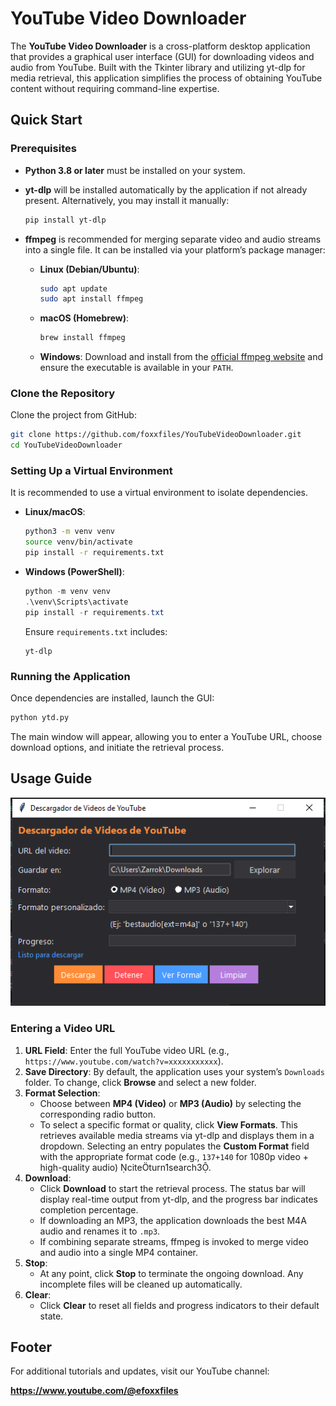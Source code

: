 # YouTube Video Downloader

The **YouTube Video Downloader** is a cross-platform desktop application that provides a graphical user interface (GUI) for downloading videos and audio from YouTube. Built with the Tkinter library and utilizing yt-dlp for media retrieval, this application simplifies the process of obtaining YouTube content without requiring command-line expertise.

## Quick Start

### Prerequisites

- **Python 3.8 or later** must be installed on your system.
- **yt-dlp** will be installed automatically by the application if not already present. Alternatively, you may install it manually:

  ```bash
  pip install yt-dlp
  ```

- **ffmpeg** is recommended for merging separate video and audio streams into a single file. It can be installed via your platform’s package manager:
  - **Linux (Debian/Ubuntu)**:
    ```bash
    sudo apt update
    sudo apt install ffmpeg
    ```
  - **macOS (Homebrew)**:
    ```bash
    brew install ffmpeg
    ```
  - **Windows**: Download and install from the [official ffmpeg website](https://ffmpeg.org/) and ensure the executable is available in your `PATH`.

### Clone the Repository

Clone the project from GitHub:

```bash
git clone https://github.com/foxxfiles/YouTubeVideoDownloader.git
cd YouTubeVideoDownloader
```

### Setting Up a Virtual Environment

It is recommended to use a virtual environment to isolate dependencies.

- **Linux/macOS**:
  ```bash
  python3 -m venv venv
  source venv/bin/activate
  pip install -r requirements.txt
  ```
- **Windows (PowerShell)**:
  ```powershell
  python -m venv venv
  .\venv\Scripts\activate
  pip install -r requirements.txt
  ```
  Ensure `requirements.txt` includes:
  ```text
  yt-dlp
  ```

### Running the Application

Once dependencies are installed, launch the GUI:

```bash
python ytd.py
```

The main window will appear, allowing you to enter a YouTube URL, choose download options, and initiate the retrieval process.

## Usage Guide
![UI](./img/1.PNG)

### Entering a Video URL

1. **URL Field**: Enter the full YouTube video URL (e.g., `https://www.youtube.com/watch?v=xxxxxxxxxxx`).
2. **Save Directory**: By default, the application uses your system’s `Downloads` folder. To change, click **Browse** and select a new folder.
3. **Format Selection**:
   - Choose between **MP4 (Video)** or **MP3 (Audio)** by selecting the corresponding radio button.
   - To select a specific format or quality, click **View Formats**. This retrieves available media streams via yt-dlp and displays them in a dropdown. Selecting an entry populates the **Custom Format** field with the appropriate format code (e.g., `137+140` for 1080p video + high-quality audio) citeturn1search3.
4. **Download**:
   - Click **Download** to start the retrieval process. The status bar will display real-time output from yt-dlp, and the progress bar indicates completion percentage.
   - If downloading an MP3, the application downloads the best M4A audio and renames it to `.mp3`.
   - If combining separate streams, ffmpeg is invoked to merge video and audio into a single MP4 container.
5. **Stop**:
   - At any point, click **Stop** to terminate the ongoing download. Any incomplete files will be cleaned up automatically.
6. **Clear**:
   - Click **Clear** to reset all fields and progress indicators to their default state.

## Footer

For additional tutorials and updates, visit our YouTube channel:

**https://www.youtube.com/@efoxxfiles**

